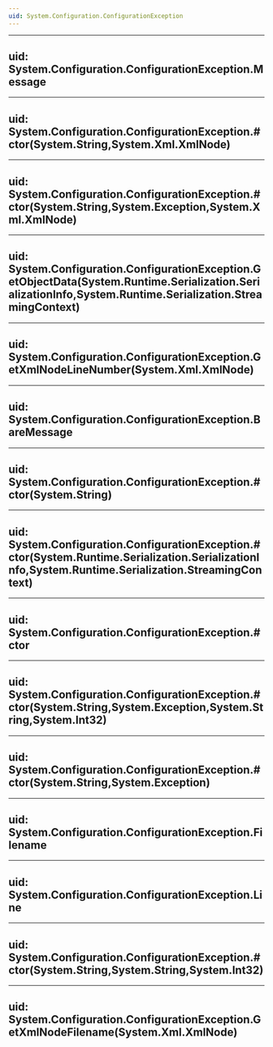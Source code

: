 ```yaml
---
uid: System.Configuration.ConfigurationException
---
```


---
uid: System.Configuration.ConfigurationException.Message
---

---
uid: System.Configuration.ConfigurationException.#ctor(System.String,System.Xml.XmlNode)
---

---
uid: System.Configuration.ConfigurationException.#ctor(System.String,System.Exception,System.Xml.XmlNode)
---

---
uid: System.Configuration.ConfigurationException.GetObjectData(System.Runtime.Serialization.SerializationInfo,System.Runtime.Serialization.StreamingContext)
---

---
uid: System.Configuration.ConfigurationException.GetXmlNodeLineNumber(System.Xml.XmlNode)
---

---
uid: System.Configuration.ConfigurationException.BareMessage
---

---
uid: System.Configuration.ConfigurationException.#ctor(System.String)
---

---
uid: System.Configuration.ConfigurationException.#ctor(System.Runtime.Serialization.SerializationInfo,System.Runtime.Serialization.StreamingContext)
---

---
uid: System.Configuration.ConfigurationException.#ctor
---

---
uid: System.Configuration.ConfigurationException.#ctor(System.String,System.Exception,System.String,System.Int32)
---

---
uid: System.Configuration.ConfigurationException.#ctor(System.String,System.Exception)
---

---
uid: System.Configuration.ConfigurationException.Filename
---

---
uid: System.Configuration.ConfigurationException.Line
---

---
uid: System.Configuration.ConfigurationException.#ctor(System.String,System.String,System.Int32)
---

---
uid: System.Configuration.ConfigurationException.GetXmlNodeFilename(System.Xml.XmlNode)
---
